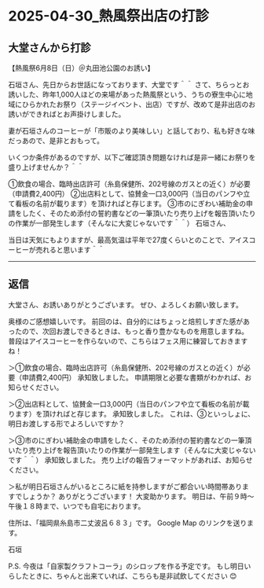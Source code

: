 # 2025-04-30_熱風祭出店の打診
## 大堂さんから打診

【熱風祭6月8日（日）＠丸田池公園のお誘い】

石垣さん、先日からお世話になっております、大堂です＾＾
さて、ちらっとお誘いした、昨年1,000人ほどの来場があった熱風祭という、うちの寮生中心に地域にひらかれたお祭り（ステージイベント、出店）ですが、改めて是非出店のお誘いができればとお声掛けしました。

妻が石垣さんのコーヒーが「市販のより美味しい」と話しており、私も好きな味だっあので、是非とおもって。

いくつか条件があるのですが、以下ご確認頂き問題なければ是非一緒にお祭りを盛り上げませんか？＾＾

①飲食の場合、臨時出店許可（糸島保健所、202号線のガスとの近く）が必要（申請費2,400円）
②出店料として、協賛金一口3,000円（当日のパンフや立て看板の名前が載ります）を頂ければと存じます。
③市のにぎわい補助金の申請をしたく、そのため添付の誓約書などの一筆頂いたり売り上げを報告頂いたりの作業が一部発生します（そんなに大変じゃないです＾＾）
石垣さん、

当日は天気にもよりますが、最高気温は平年で27度くらいとのことで、アイスコーヒーが売れると思います＾＾

---
## 返信
大堂さん、お誘いありがとうございます。
ぜひ、よろしくお願い致します。

奥様のご感想嬉しいです。
前回のは、自分的にはちょっと焙煎しすぎた感があったので、次回お渡しできるときは、もっと香り豊かなものを用意しますね。
普段はアイスコーヒーを作らないので、こちらはフェス用に練習しておきますね！

＞①飲食の場合、臨時出店許可（糸島保健所、202号線のガスとの近く）が必要（申請費2,400円）
承知致しました。
申請期限と必要な書類がわかれば、お知らせください。

＞②出店料として、協賛金一口3,000円（当日のパンフや立て看板の名前が載ります）を頂ければと存じます。
承知致しました。
これは、③といっしょに、明日お渡しする形でよろしいですか？

＞③市のにぎわい補助金の申請をしたく、そのため添付の誓約書などの一筆頂いたり売り上げを報告頂いたりの作業が一部発生します（そんなに大変じゃないです＾＾）
承知致しました。
売り上げの報告フォーマットがあれば、お知らせください。

＞私が明日石垣さんがいるところに紙を持参しますがご都合いい時間帯ありますでしょうか？
ありがとうございます！
大変助かります。
明日は、午前９時〜午後１８時まで、いつでも自宅におります。

住所は、「福岡県糸島市二丈波呂６８３」です。
Google Map のリンクを送ります。

石垣

P.S.
今夜は「自家製クラフトコーラ」のシロップを作る予定です。
もし明日いらしたときに、ちゃんと出来ていれば、こちらも是非試飲してください 😊


